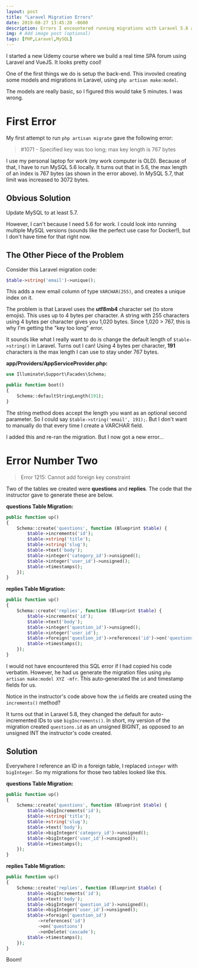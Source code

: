 ```yaml
---
layout: post
title: "Laravel Migration Errors"
date: 2019-08-27 13:45:20 -0600
description: Errors I encountered running migrations with Laravel 5.8 and MySQL 5.6.
img: # Add image post (optional)
tags: [PHP,Laravel,MySQL]
---
```


I started a new Udemy course where we build a real time SPA forum using Laravel and VueJS. It looks pretty cool!

One of the first things we do is setup the back-end. This invovled creating some models and migrations in Laravel, using `php artisan make:model`.

The models are really basic, so I figured this would take 5 minutes. I was wrong. 

# First Error
My first attempt to run `php artisan migrate` gave the following error:

> #1071 - Specified key was too long; max key length is 767 bytes

I use my personal laptop for work (my work computer is OLD). Because of that, I have to run MySQL 5.6 locally. It turns out that in 5.6, the max length of an index is 767 bytes (as shown in the error above). In MySQL 5.7, that limit was increased to 3072 bytes.

## Obvious Solution
Update MySQL to at least 5.7. 

However, I can't because I need 5.6 for work. I could look into running multiple MySQL versions (sounds like the perfect use case for Docker!), but I don't have time for that right now.

## The Other Piece of the Problem

Consider this Laravel migration code:

```php
$table->string('email')->unique();
```

This adds a new email column of type `VARCHAR(255)`, and creates a unique index on it.

The problem is that Laravel uses the __utf8mb4__ character set (to store emojis). This uses up to 4 bytes per character. A string with 255 characters using 4 bytes per character gives you 1,020 bytes. Since 1,020 > 767, this is why I'm getting the "key too long" error.

It sounds like what I really want to do is change the default length of `$table->string()` in Laravel. Turns out I can! Using 4 bytes per character, __191__ characters is the max length I can use to stay under 767 bytes.

__app/Providers/AppServiceProvider.php:__
```php
use Illuminate\Support\Facades\Schema;

public function boot()
{
    Schema::defaultStringLength(191);
}
```

The string method does accept the length you want as an optional second parameter. So I could say `$table->string('email', 191);`. But I don't want to manually do that every time I create a VARCHAR field.

I added this and re-ran the migration. But I now got a new error...

# Error Number Two

> Error 1215: Cannot add foreign key constraint

Two of the tables we created were __questions__ and __replies__. The code that the instructor gave to generate these are below.

__questions Table Migration:__
```php
public function up()
{
    Schema::create('questions', function (Blueprint $table) {
        $table->increments('id');
        $table->string('title');
        $table->string('slug');
        $table->text('body');
        $table->integer('category_id')->unsigned();
        $table->integer('user_id')->unsigned();
        $table->timestamps();
    });
}
```

__replies Table Migration:__
```php
public function up()
{
    Schema::create('replies', function (Blueprint $table) {
        $table->increments('id');
        $table->text('body');
        $table->integer('question_id')->unsigned();
        $table->integer('user_id');
        $table->foreign('question_id')->references('id')->on('questions')->onDelete('cascade');
        $table->timestamps();
    });
}
```

I would not have encountered this SQL error if I had copied his code verbatim. However, he had us generate the migration files using `php artisan make:model XYZ -mfr`. This auto-generated the `id` and timestamp fields for us.

Notice in the instructor's code above how the `id` fields are created using the `increments()` method?

It turns out that in Laravel 5.8, they changed the default for auto-incremented IDs to use `bigIncrements()`. In short, my version of the migration created `questions.id` as an unsigned BIGINT, as opposed to an unsigned INT the instructor's code created.

## Solution
Everywhere I reference an ID in a foreign table, I replaced `integer` with `bigInteger`. So my migrations for those two tables looked like this.

__questions Table Migration:__
```php
public function up()
{
    Schema::create('questions', function (Blueprint $table) {
        $table->bigIncrements('id');
        $table->string('title');
        $table->string('slug');
        $table->text('body');
        $table->bigInteger('category_id')->unsigned();
        $table->bigInteger('user_id')->unsigned();
        $table->timestamps();
    });
}
```

__replies Table Migration:__
```php
public function up()
{
    Schema::create('replies', function (Blueprint $table) {
        $table->bigIncrements('id');
        $table->text('body');
        $table->bigInteger('question_id')->unsigned();
        $table->bigInteger('user_id')->unsigned();
        $table->foreign('question_id')
            ->references('id')
            ->on('questions')
            ->onDelete('cascade');
        $table->timestamps();
    });
}
```

Boom!
